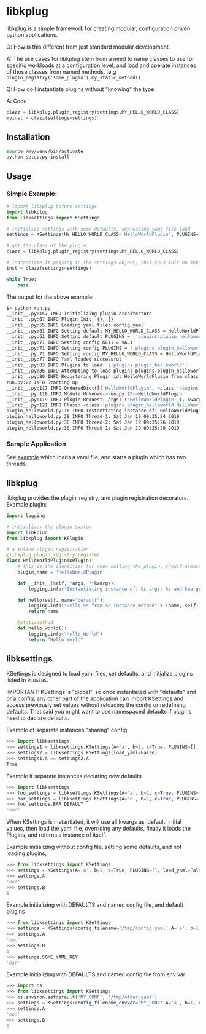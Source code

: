 # libkplug

libkplug is a simple framework for creating modular, configuration driven python applications.

Q: How is this different from just standard modular development.

A: The use cases for libkplug stem from a need to name classes to use for specific workloads at a configuration level, 
and load and operate instances of those classes from named methods. .e.g `plugin_registry('some_plugin').my_static_method()` 

Q: How do I instantiate plugins without "knowing" the type

A: Code
```python
clazz = libkplug.plugin_registry(settings.MY_HELLO_WORLD_CLASS)
myinst = clazz(settings=settings)
```

## Installation

```bash
source /my/venv/bin/activate
python setup.py install
```

## Usage

### Simple Example:

```python
# import libkplug before settings
import libkplug
from libksettings import KSettings

# initialize settings with some defaults, supressing yaml file load
settings = KSettings(MY_HELLO_WORLD_CLASS='HelloWorldPlugin', PLUGINS=['plugins.plugin_helloworld'], load_yaml=False)

# get the class of the plugin
clazz = libkplug.plugin_registry(settings.MY_HELLO_WORLD_CLASS)

# instantiate it passing in the settings object, this runs init on the class
inst = clazz(settings=settings)

while True:
    pass
```

The output for the above example:

```bash
$> python run.py 
__init__.py:157 INFO Initializing plugin architecture
__init__.py:67 INFO Plugin Init: (), {}
__init__.py:55 INFO Loading yaml file: config.yaml
__init__.py:61 INFO Setting default MY_HELLO_WORLD_CLASS = HelloWorldPlugin
__init__.py:61 INFO Setting default PLUGINS = ['plugins.plugin_helloworld']
__init__.py:71 INFO Setting config KEY1 = VAL1
__init__.py:71 INFO Setting config PLUGINS = ['plugins.plugin_helloworld']
__init__.py:71 INFO Setting config MY_HELLO_WORLD_CLASS = HelloWorldPlugin
__init__.py:77 INFO Yaml loaded successful
__init__.py:83 INFO Plugins to load: ['plugins.plugin_helloworld']
__init__.py:86 INFO Attempting to load plugin: plugins.plugin_helloworld
__init__.py:80 INFO Registering Plugin id: HelloWorldPlugin from class: <class 'plugins.plugin_helloworld.HelloWorldPlugin'> 
run.py:22 INFO Starting up
__init__.py:117 INFO OrderedDict([('HelloWorldPlugin', <class 'plugins.plugin_helloworld.HelloWorldPlugin'>)])
__init__.py:118 INFO Module Unknown->run.py:25->HelloWorldPlugin
__init__.py:119 INFO Plugin Request: args: ('HelloWorldPlugin',), kwargs: {}
__init__.py:121 INFO Class: <class 'plugins.plugin_helloworld.HelloWorldPlugin'>
plugin_helloworld.py:16 INFO Instantiating instance of: HelloWorldPlugin args: () and kwargs: {'settings': <libksettings.KSettings object at 0x1094f1358>}
plugin_helloworld.py:38 INFO Thread-1: Sat Jan 19 09:35:24 2019
plugin_helloworld.py:38 INFO Thread-2: Sat Jan 19 09:35:26 2019
plugin_helloworld.py:38 INFO Thread-1: Sat Jan 19 09:35:26 2019

```


### Sample Application

See [example](/example) which loads a yaml file, and starts a plugin which has two threads.


## libkplug

libkplug provides the plugin_registry, and plugin registration decorators. Example plugin:

```python
import logging

# initializes the plugin system
import libkplug
from libkplug import KPlugin

# a inline plugin registration
@libkplug.plugin_registry.register
class HelloWorldPlugin(KPlugin):
    # this is the identifier for when calling the plugin, should almost always be the class name
    plugin_name = 'HelloWorldPlugin'

    def __init__(self, *args, **kwargs):
        logging.info('Instantiating instance of: %s args: %s and kwargs: %s' % (self.plugin_name, args, kwargs))

    def hello(self, name="default"):
        logging.info("Hello %s from %s instance method" % (name, self))
        return name

    @staticmethod
    def hello_world():
        logging.info("Hello World")
        return "Hello World"

```

## libksettings

KSettings is designed to load yaml files, set defaults, and initialize plugins listed in `PLUGINS`.

IMPORTANT: KSettings is "global", so once instantiated with "defaults" and or a config, any other part of the application
can import KSettings and access previously set values without reloading the config or redefining defaults. That said you
might want to use namespaced defaults if plugins need to declare defaults.

Example of separate instances "sharing" config
```python
>>> import libksettings
>>> settings1 = libksettings.KSettings(A='a', b=1, c=True, PLUGINS=[], load_yaml=False)
>>> settings2 = libksettings.KSettings(load_yaml=False)
>>> settings1.A == settings2.A
True
```

Example if separate instances declaring new defaults
```python
>>> import libksettings
>>> foo_settings = libksettings.KSettings(A='a', b=1, c=True, PLUGINS=[], load_yaml=False, FOO_DEFAULT="foo")
>>> bar_settings = libksettings.KSettings(A='a', b=1, c=True, PLUGINS=[], load_yaml=False, BAR_DEFAULT="bar")
>>> foo_settings.BAR_DEFAULT
'bar'
```

When KSettings is instantiated, it will use all kwargs as 'default' initial values, then load the yaml file, overriding
any defaults, finally it loads the Plugins, and returns a instance of itself.

Example initializing without config file, setting some defaults, and not loading plugins, 
```python
>>> from libksettings import KSettings
>>> settings = KSettings(A='a', b=1, c=True, PLUGINS=[], load_yaml=False)
>>> settings.A
'boo'
>>> settings.B
1
```


Example initializing with DEFAULTS and named config file, and default plugins

```python
>>> from libksettings import KSettings
>>> settings = KSettings(config_filename='/tmp/config.yaml' A='a', b=1, c=True, PLUGINS=['plugins.plugin_helloworld'])
>>> settings.A
'boo'
>>> settings.B
1
>>> settings.SOME_YAML_KEY
'bar'

```

Example initializing with DEFAULTS and named config file from env var

```python
>>> import os
>>> from libksettings import KSettings
>>> os.environ.setdefault('MY_CONF', '/tmp/other.yaml')
>>> settings = KSettings(config_filename_envvar='MY_CONF' A='a', b=1, c=True, PLUGINS=['plugins.plugin_helloworld'])
>>> settings.A
'boo'
>>> settings.B
1
```


